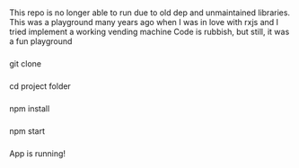###
This repo is no longer able to run due to old dep and unmaintained libraries.
This was a playground many years ago when I was in love with rxjs and I tried implement a working vending machine
Code is rubbish, but still, it was a fun playground

###
git clone
###
cd project folder
###
npm install 
### 
npm start 
###
App is running!
